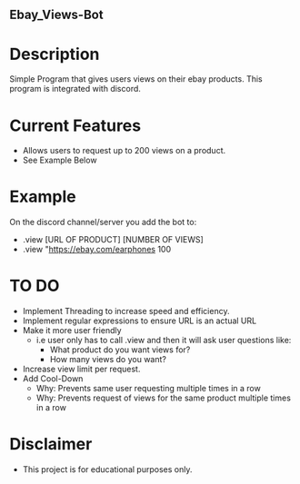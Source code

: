 ## Ebay_Views-Bot

# Description
Simple Program that gives users views on their ebay products. This program is integrated with discord. 

# Current Features
* Allows users to request up to 200 views on a product. 
* See Example Below

# Example
On the discord channel/server you add the bot to:   
  * .view [URL OF PRODUCT] [NUMBER OF VIEWS]
  * .view "https://ebay.com/earphones 100

# TO DO
* Implement Threading to increase speed and efficiency.
* Implement regular expressions to ensure URL is an actual URL
* Make it more user friendly  
  * i.e user only has to call .view and then it will ask user questions like:  
    * What product do you want views for?
    * How many views do you want?
* Increase view limit per request.
* Add Cool-Down 
  * Why: Prevents same user requesting multiple times in a row 
  * Why: Prevents request of views for the same product multiple times in a row




# Disclaimer
* This project is for educational purposes only.
